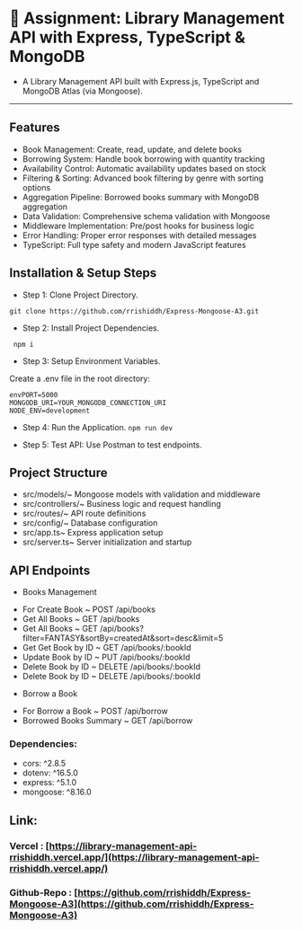 # 📖 Assignment: Library Management API with Express, TypeScript & MongoDB

- A Library Management API built with Express.js, TypeScript and MongoDB Atlas (via Mongoose).

* * *

## Features

* Book Management: Create, read, update, and delete books
* Borrowing System: Handle book borrowing with quantity tracking
* Availability Control: Automatic availability updates based on stock
* Filtering & Sorting: Advanced book filtering by genre with sorting options
* Aggregation Pipeline: Borrowed books summary with MongoDB aggregation
* Data Validation: Comprehensive schema validation with Mongoose
* Middleware Implementation: Pre/post hooks for business logic
* Error Handling: Proper error responses with detailed messages
* TypeScript: Full type safety and modern JavaScript features

## Installation & Setup Steps

- Step 1: Clone Project Directory.
 
`git clone https://github.com/rrishiddh/Express-Mongoose-A3.git`

- Step 2: Install Project Dependencies.

` npm i`

- Step 3: Setup Environment Variables.

 Create a .env file in the root directory:

``` 
envPORT=5000
MONGODB_URI=YOUR_MONGODB_CONNECTION_URI
NODE_ENV=development
```

- Step 4: Run the Application.
`npm run dev`


- Step 5: Test API: Use Postman to test endpoints.


###

## Project Structure

* src/models/~ Mongoose models with validation and middleware
* src/controllers/~ Business logic and request handling
* src/routes/~ API route definitions
* src/config/~ Database configuration
* src/app.ts~ Express application setup
* src/server.ts~ Server initialization and startup


###

## API Endpoints

* Books Management
- For Create Book ~ POST /api/books
- Get All Books ~ GET /api/books 
- Get All Books ~ GET /api/books?filter=FANTASY&sortBy=createdAt&sort=desc&limit=5
- Get Get Book by ID ~ GET /api/books/:bookId
- Update Book by ID ~ PUT /api/books/:bookId
- Delete Book by ID ~ DELETE /api/books/:bookId
- Delete Book by ID ~ DELETE /api/books/:bookId

* Borrow a Book
- For Borrow a Book ~ POST /api/borrow
- Borrowed Books Summary ~ GET /api/borrow

### Dependencies:
- cors: ^2.8.5
- dotenv: ^16.5.0
- express: ^5.1.0
- mongoose: ^8.16.0

##  Link: 
### Vercel : [https://library-management-api-rrishiddh.vercel.app/](https://library-management-api-rrishiddh.vercel.app/)

###  Github-Repo : [https://github.com/rrishiddh/Express-Mongoose-A3](https://github.com/rrishiddh/Express-Mongoose-A3)


